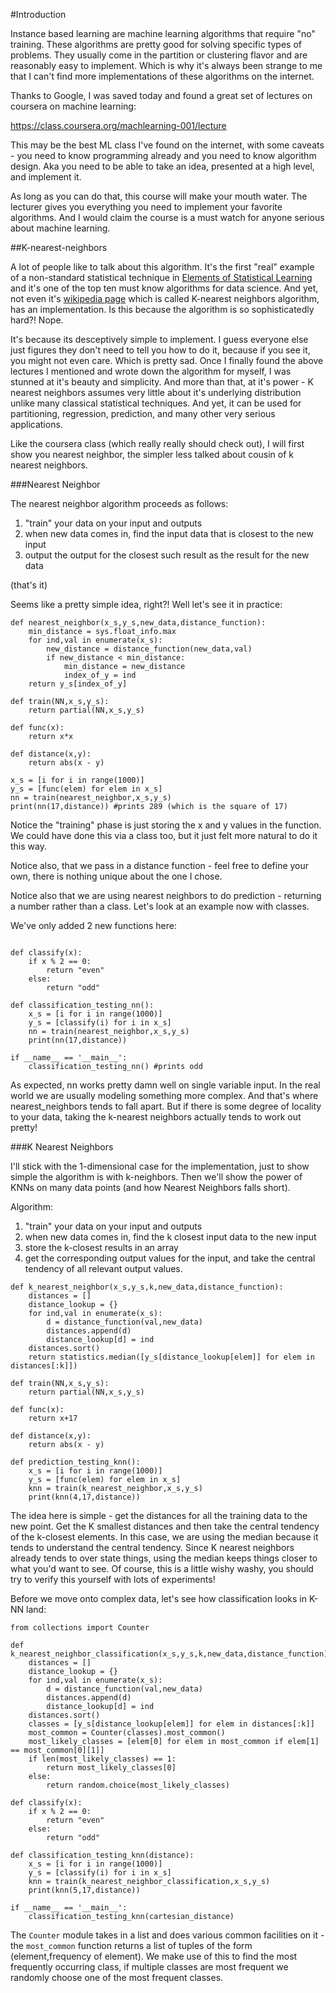 #Introduction

Instance based learning are machine learning algorithms that require "no" training.  These algorithms are pretty good for solving specific types of problems.  They usually come in the partition or clustering flavor and are reasonably easy to implement.  Which is why it's always been strange to me that I can't find more implementations of these algorithms on the internet.

Thanks to Google, I was saved today and found a great set of lectures on coursera on machine learning:

https://class.coursera.org/machlearning-001/lecture

This may be the best ML class I've found on the internet, with some caveats - you need to know programming already and you need to know algorithm design.  Aka you need to be able to take an idea, presented at a high level, and implement it.  

As long as you can do that, this course will make your mouth water.  The lecturer gives you everything you need to implement your favorite algorithms.  And I would claim the course is a must watch for anyone serious about machine learning.  

##K-nearest-neighbors

A lot of people like to talk about this algorithm.  It's the first "real" example of a non-standard statistical technique in [Elements of Statistical Learning](http://statweb.stanford.edu/~tibs/ElemStatLearn/) and it's one of the top ten must know algorithms for data science.  And yet, not even it's [wikipedia page](https://en.wikipedia.org/wiki/K-nearest_neighbors_algorithm) which is called K-nearest neighbors algorithm, has an implementation.  Is this because the algorithm is so sophisticatedly hard?!  Nope.

It's because its desceptively simple to implement.  I guess everyone else just figures they don't need to tell you how to do it, because if you see it, you might not even care.  Which is pretty sad.  Once I finally found the above lectures I mentioned and wrote down the algorithm for myself, I was stunned at it's beauty and simplicity.  And more than that, at it's power - K nearest neighbors assumes very little about it's underlying distribution unlike many classical statistical techniques.  And yet, it can be used for partitioning, regression, prediction, and many other very serious applications.  

Like the coursera class (which really really should check out), I will first show you nearest neighbor, the simpler less talked about cousin of k nearest neighbors.

###Nearest Neighbor

The nearest neighbor algorithm proceeds as follows:

1. "train" your data on your input and outputs
2. when new data comes in, find the input data that is closest to the new input
3. output the output for the closest such result as the result for the new data

(that's it)

Seems like a pretty simple idea, right?!  Well let's see it in practice:

```
def nearest_neighbor(x_s,y_s,new_data,distance_function):
    min_distance = sys.float_info.max 
    for ind,val in enumerate(x_s):
        new_distance = distance_function(new_data,val)
        if new_distance < min_distance:
            min_distance = new_distance
            index_of_y = ind
    return y_s[index_of_y]

def train(NN,x_s,y_s):
    return partial(NN,x_s,y_s)

def func(x):
    return x*x

def distance(x,y):
    return abs(x - y)

x_s = [i for i in range(1000)]
y_s = [func(elem) for elem in x_s]
nn = train(nearest_neighbor,x_s,y_s)
print(nn(17,distance)) #prints 289 (which is the square of 17)
```

Notice the "training" phase is just storing the x and y values in the function.  We could have done this via a class too, but it just felt more natural to do it this way.

Notice also, that we pass in a distance function - feel free to define your own, there is nothing unique about the one I chose.  

Notice also that we are using nearest neighbors to do prediction - returning a number rather than a class.  Let's look at an example now with classes.

We've only added 2 new functions here:
```

def classify(x):
    if x % 2 == 0:
        return "even"
    else:
        return "odd"

def classification_testing_nn():
    x_s = [i for i in range(1000)]
    y_s = [classify(i) for i in x_s]
    nn = train(nearest_neighbor,x_s,y_s)
    print(nn(17,distance))

if __name__ == '__main__':
	classification_testing_nn() #prints odd
```

As expected, nn works pretty damn well on single variable input.  In the real world we are usually modeling something more complex.  And that's where nearest_neighbors tends to fall apart.  But if there is some degree of locality to your data, taking the k-nearest neighbors actually tends to work out pretty!

###K Nearest Neighbors

I'll stick with the 1-dimensional case for the implementation, just to show simple the algorithm is with k-neighbors.  Then we'll show the power of KNNs on many data points (and how Nearest Neighbors falls short).  


Algorithm:

1. "train" your data on your input and outputs
2. when new data comes in, find the k closest input data to the new input
3. store the k-closest results in an array
4. get the corresponding output values for the input, and take the central tendency of all relevant output values.

```
def k_nearest_neighbor(x_s,y_s,k,new_data,distance_function):
    distances = []
    distance_lookup = {}
    for ind,val in enumerate(x_s):
        d = distance_function(val,new_data)
        distances.append(d)
        distance_lookup[d] = ind
    distances.sort()
    return statistics.median([y_s[distance_lookup[elem]] for elem in distances[:k]])
        
def train(NN,x_s,y_s):
    return partial(NN,x_s,y_s)

def func(x):
    return x+17
    
def distance(x,y):
    return abs(x - y)

def prediction_testing_knn():
    x_s = [i for i in range(1000)]
    y_s = [func(elem) for elem in x_s]
    knn = train(k_nearest_neighbor,x_s,y_s)
    print(knn(4,17,distance))

```

The idea here is simple - get the distances for all the training data to the new point.  Get the K smallest distances and then take the central tendency of the k-closest elements.  In this case, we are using the median because it tends to understand the central tendency.  Since K nearest neighbors already tends to over state things, using the median keeps things closer to what you'd want to see.  Of course, this is a little wishy washy, you should try to verify this yourself with lots of experiments!  

Before we move onto complex data, let's see how classification looks in K-NN land:

```
from collections import Counter

def k_nearest_neighbor_classification(x_s,y_s,k,new_data,distance_function):
    distances = []
    distance_lookup = {}
    for ind,val in enumerate(x_s):
        d = distance_function(val,new_data)
        distances.append(d)
        distance_lookup[d] = ind
    distances.sort()
    classes = [y_s[distance_lookup[elem]] for elem in distances[:k]]
    most_common = Counter(classes).most_common()
    most_likely_classes = [elem[0] for elem in most_common if elem[1] == most_common[0][1]]
    if len(most_likely_classes) == 1:
        return most_likely_classes[0]
    else:
        return random.choice(most_likely_classes)

def classify(x):
    if x % 2 == 0:
        return "even"
    else:
        return "odd"

def classification_testing_knn(distance):
    x_s = [i for i in range(1000)]
    y_s = [classify(i) for i in x_s]
    knn = train(k_nearest_neighbor_classification,x_s,y_s)
    print(knn(5,17,distance))

if __name__ == '__main__':
    classification_testing_knn(cartesian_distance)
```

The `Counter` module takes in a list and does various common facilities on it - the `most_common` function returns a list of tuples of the form (element,frequency of element).  We make use of this to find the most frequently occurring class, if multiple classes are most frequent we randomly choose one of the most frequent classes.  


